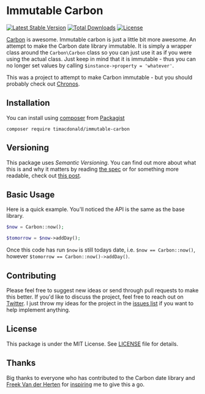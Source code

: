 # Immutable Carbon

[![Latest Stable Version](https://poser.pugx.org/timacdonald/immutable-carbon/v/stable)](https://packagist.org/packages/timacdonald/immutable-carbon) [![Total Downloads](https://poser.pugx.org/timacdonald/immutable-carbon/downloads)](https://packagist.org/packages/timacdonald/immutable-carbon) [![License](https://poser.pugx.org/timacdonald/immutable-carbon/license)](https://packagist.org/packages/timacdonald/immutable-carbon)

[Carbon](https://github.com/briannesbitt/Carbon) is awesome. Immutable carbon is just a little bit more awesome. An attempt to make the Carbon date library immutable. It is simply a wrapper class around the `Carbon\Carbon` class so you can just use it as if you were using the actual class. Just keep in mind that it is immutable - thus you can no longer set values by calling `$instance->property = 'whatever'`.

This was a project to attempt to make Carbon immutable - but you should probably check out [Chronos](https://github.com/cakephp/chronos).

## Installation

You can install using [composer](https://getcomposer.org/) from [Packagist](https://packagist.org/packages/timacdonald/immutable-carbon)

```
composer require timacdonald/immutable-carbon
```

## Versioning

This package uses *Semantic Versioning*. You can find out more about what this is and why it matters by reading [the spec](http://semver.org) or for something more readable, check out [this post](https://laravel-news.com/building-apps-composer).

## Basic Usage

Here is a quick example. You'll noticed the API is the same as the base library.

``` php
$now = Carbon::now();

$tomorrow = $now->addDay();
```

Once this code has run `$now` is still todays date, i.e. `$now == Carbon::now()`, however `$tomorrow == Carbon::now()->addDay()`.

## Contributing

Please feel free to suggest new ideas or send through pull requests to make this better. If you'd like to discuss the project, feel free to reach out on [Twitter](https://twitter.com/timacdonald87). I just throw my ideas for the project in the [issues list](https://github.com/timacdonald/immutable-carbon/issues) if you want to help implement anything.

## License

This package is under the MIT License. See [LICENSE](https://github.com/timacdonald/immutable-carbon/blob/master/LICENSE) file for details.

## Thanks

Big thanks to everyone who has contributed to the Carbon date library and [Freek Van der Herten](https://twitter.com/freekmurze) for [inspiring](https://twitter.com/freekmurze/status/927985661818400768) me to give this a go.
